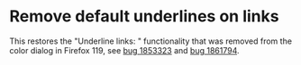 # Remove default underlines on links

This restores the "Underline links: <unchecked>" functionality that was removed
from the color dialog in Firefox 119, see
[bug 1853323](https://bugzil.la/1853323) and
[bug 1861794](https://bugzil.la/1861794).
